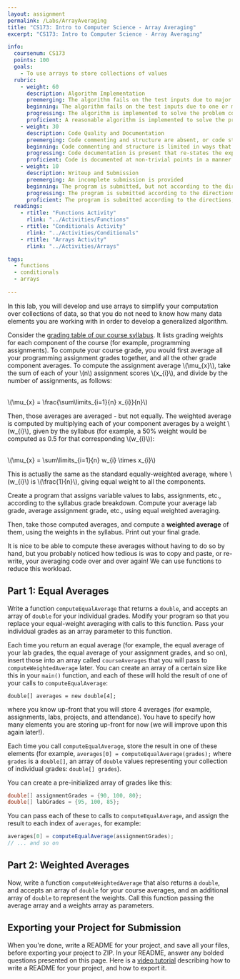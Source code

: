 ```yaml
---
layout: assignment
permalink: /Labs/ArrayAveraging
title: "CS173: Intro to Computer Science - Array Averaging"
excerpt: "CS173: Intro to Computer Science - Array Averaging"

info:
  coursenum: CS173
  points: 100
  goals:
    - To use arrays to store collections of values
  rubric:
    - weight: 60
      description: Algorithm Implementation
      preemerging: The algorithm fails on the test inputs due to major issues, or the program fails to compile and/or run
      beginning: The algorithm fails on the test inputs due to one or more minor issues
      progressing: The algorithm is implemented to solve the problem correctly according to given test inputs, but would fail if executed in a general case due to a minor issue or omission in the algorithm design or implementation
      proficient: A reasonable algorithm is implemented to solve the problem which correctly solves the problem according to the given test inputs, and would be reasonably expected to solve the problem in the general case
    - weight: 30
      description: Code Quality and Documentation
      preemerging: Code commenting and structure are absent, or code structure departs significantly from best practice, and/or the code departs significantly from the style guide
      beginning: Code commenting and structure is limited in ways that reduce the readability of the program, and/or there are minor departures from the style guide
      progressing: Code documentation is present that re-states the explicit code definitions, and/or code is written that mostly adheres to the style guide
      proficient: Code is documented at non-trivial points in a manner that enhances the readability of the program, and code is written according to the style guide
    - weight: 10
      description: Writeup and Submission
      preemerging: An incomplete submission is provided
      beginning: The program is submitted, but not according to the directions in one or more ways (for example, because it is lacking a readme writeup)
      progressing: The program is submitted according to the directions with a minor omission or correction needed
      proficient: The program is submitted according to the directions, including a readme writeup describing the solution
  readings:
    - rtitle: "Functions Activity"
      rlink: "../Activities/Functions"  
    - rtitle: "Conditionals Activity"
      rlink: "../Activities/Conditionals"  
    - rtitle: "Arrays Activity"
      rlink: "../Activities/Arrays"        

tags:
  - functions
  - conditionals
  - arrays
  
---
```


In this lab, you will develop and use arrays to simplify your computation over collections of data, so that you do not need to know how many data elements you are working with in order to develop a generalized algorithm.  

Consider the [grading table of our course syllabus](../#grading).  It lists grading weights for each component of the course (for example, programming assignments).  To compute your course grade, you would first average all your programming assignment grades together, and all the other grade component averages.  To compute the assignment average <span>\\(\mu_{x}\\)</span>, take the sum of each of your <span>\\(n\\)</span> assignment scores <span>\\(x_{i}\\)</span>, and divide by the number of assignments, as follows:

<br><span>\\(\mu_{x} = \frac{\sum\limits_{i=1}{n} x_{i}}{n}\\)</span><br>

Then, those averages are averaged - but not equally.  The weighted average is computed by multiplying each of your component averages by a weight <span>\\(w_{i}\\)</span>, given by the syllabus (for example, a 50% weight would be computed as 0.5 for that corresponding <span>\\(w_{i}\\)</span>):

<br><span>\\(\mu_{x} = \sum\limits_{i=1}{n} w_{i} \times x_{i}\\)</span><br>

This is actually the same as the standard equally-weighted average, where <span>\\(w_{i}\\)</span> is <span>\\(\frac{1}{n}\\)</span>, giving equal weight to all the components.

Create a program that assigns variable values to labs, assignments, etc., according to the syllabus grade breakdown.  Compute your average lab grade, average assignment grade, etc., using equal weighted averaging.

Then, take those computed averages, and compute a **weighted average** of them, using the weights in the syllabus.  Print out your final grade.

It is nice to be able to compute these averages without having to do so by hand, but you probably noticed how tedious is was to copy and paste, or re-write, your averaging code over and over again!  We can use functions to reduce this workload.

## Part 1: Equal Averages
Write a function `computeEqualAverage` that returns a `double`, and accepts an array of `double` for your individual grades.  Modify your program so that you replace your equal-weight averaging with calls to this function.  Pass your individual grades as an array parameter to this function.

Each time you return an equal average (for example, the equal average of your lab grades, the equal average of your assignment grades, and so on), insert those into an array called `courseAverages` that you will pass to `computeWeightedAverage` later.  You can create an array of a certain size like this in your `main()` function, and each of these will hold the result of one of your calls to `computeEqualAverage`:

`double[] averages = new double[4];`

where you know up-front that you will store 4 averages (for example, assignments, labs, projects, and attendance).  You have to specify how many elements you are storing up-front for now (we will improve upon this again later!).

Each time you call `computeEqualAverage`, store the result in one of these elements (for example, `averages[0] = computeEqualAverage(grades);` where `grades` is a `double[]`, an array of `double` values representing your collection of individual grades: `double[] grades`).

You can create a pre-initialized array of grades like this:

```java
double[] assignmentGrades = {90, 100, 80};
double[] labGrades = {95, 100, 85};
```

You can pass each of these to calls to `computeEqualAverage`, and assign the result to each index of `averages`, for example:

```java
averages[0] = computeEqualAverage(assignmentGrades);
// ... and so on
```

## Part 2: Weighted Averages
Now, write a function `computeWeightedAverage` that also returns a `double`, and accepts an array of `double` for your course averages, and an additional array of `double` to represent the weights.  Call this function passing the average array and a weights array as parameters.

## Exporting your Project for Submission

When you're done, write a README for your project, and save all your files, before exporting your project to ZIP.  In your README, answer any bolded questions presented on this page.  Here is a [video tutorial](../Modules/IDE/Module2) describing how to write a README for your project, and how to export it.